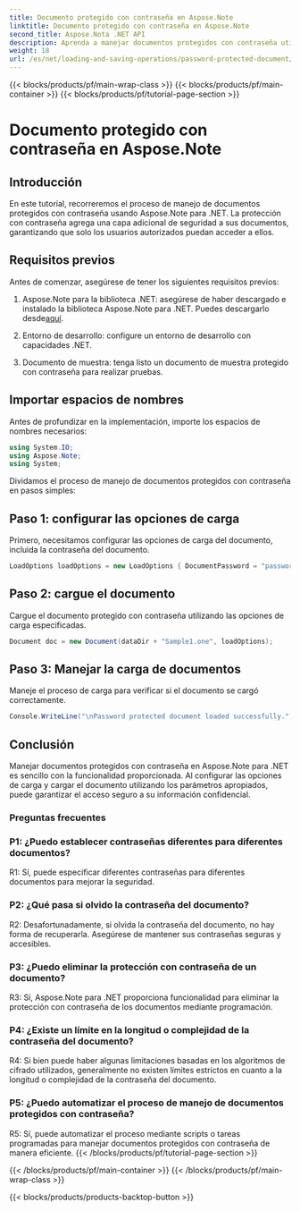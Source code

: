 ```yaml
---
title: Documento protegido con contraseña en Aspose.Note
linktitle: Documento protegido con contraseña en Aspose.Note
second_title: Aspose.Nota .NET API
description: Aprenda a manejar documentos protegidos con contraseña utilizando Aspose.Note para .NET. Asegure su información confidencial con facilidad.
weight: 18
url: /es/net/loading-and-saving-operations/password-protected-document/
---
```


{{< blocks/products/pf/main-wrap-class >}}
{{< blocks/products/pf/main-container >}}
{{< blocks/products/pf/tutorial-page-section >}}

# Documento protegido con contraseña en Aspose.Note

## Introducción

En este tutorial, recorreremos el proceso de manejo de documentos protegidos con contraseña usando Aspose.Note para .NET. La protección con contraseña agrega una capa adicional de seguridad a sus documentos, garantizando que solo los usuarios autorizados puedan acceder a ellos.

## Requisitos previos

Antes de comenzar, asegúrese de tener los siguientes requisitos previos:

1. Aspose.Note para la biblioteca .NET: asegúrese de haber descargado e instalado la biblioteca Aspose.Note para .NET. Puedes descargarlo desde[aquí](https://releases.aspose.com/note/net/).

2. Entorno de desarrollo: configure un entorno de desarrollo con capacidades .NET.

3. Documento de muestra: tenga listo un documento de muestra protegido con contraseña para realizar pruebas.

## Importar espacios de nombres

Antes de profundizar en la implementación, importe los espacios de nombres necesarios:

```csharp
using System.IO;
using Aspose.Note;
using System;
```

Dividamos el proceso de manejo de documentos protegidos con contraseña en pasos simples:

## Paso 1: configurar las opciones de carga

Primero, necesitamos configurar las opciones de carga del documento, incluida la contraseña del documento.

```csharp
LoadOptions loadOptions = new LoadOptions { DocumentPassword = "password" };
```

## Paso 2: cargue el documento

Cargue el documento protegido con contraseña utilizando las opciones de carga especificadas.

```csharp
Document doc = new Document(dataDir + "Sample1.one", loadOptions);
```

## Paso 3: Manejar la carga de documentos

Maneje el proceso de carga para verificar si el documento se cargó correctamente.

```csharp
Console.WriteLine("\nPassword protected document loaded successfully.");
```

## Conclusión

Manejar documentos protegidos con contraseña en Aspose.Note para .NET es sencillo con la funcionalidad proporcionada. Al configurar las opciones de carga y cargar el documento utilizando los parámetros apropiados, puede garantizar el acceso seguro a su información confidencial.

### Preguntas frecuentes

### P1: ¿Puedo establecer contraseñas diferentes para diferentes documentos?

R1: Sí, puede especificar diferentes contraseñas para diferentes documentos para mejorar la seguridad.

### P2: ¿Qué pasa si olvido la contraseña del documento?

R2: Desafortunadamente, si olvida la contraseña del documento, no hay forma de recuperarla. Asegúrese de mantener sus contraseñas seguras y accesibles.

### P3: ¿Puedo eliminar la protección con contraseña de un documento?

R3: Sí, Aspose.Note para .NET proporciona funcionalidad para eliminar la protección con contraseña de los documentos mediante programación.

### P4: ¿Existe un límite en la longitud o complejidad de la contraseña del documento?

R4: Si bien puede haber algunas limitaciones basadas en los algoritmos de cifrado utilizados, generalmente no existen límites estrictos en cuanto a la longitud o complejidad de la contraseña del documento.

### P5: ¿Puedo automatizar el proceso de manejo de documentos protegidos con contraseña?

R5: Sí, puede automatizar el proceso mediante scripts o tareas programadas para manejar documentos protegidos con contraseña de manera eficiente.
{{< /blocks/products/pf/tutorial-page-section >}}

{{< /blocks/products/pf/main-container >}}
{{< /blocks/products/pf/main-wrap-class >}}

{{< blocks/products/products-backtop-button >}}

